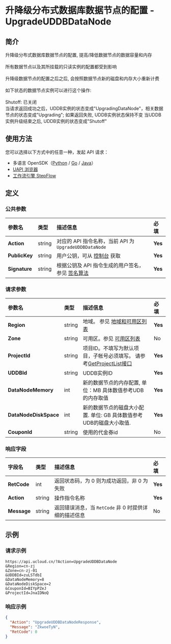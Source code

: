 # 升降级分布式数据库数据节点的配置 - UpgradeUDDBDataNode

## 简介

升降级分布式数据库数据节点的配置, 提高/降低数据节点的数据容量和内存<br /><br />所有数据节点以及其所挂载的只读实例的配置都受到影响<br /><br />升降级数据节点的配置之后之后, 会按照数据节点新的磁盘和内存大小重新计费<br /><br />如下状态的数据节点实例可以进行这个操作:<br /><br />Shutoff: 已关闭<br />当请求返回成功之后，UDDB实例的状态变成"UpgradingDataNode"，相关数据节点的状态变成"Upgrading"; 如果返回失败, UDDB实例状态保持不变 当UDDB实例升级结束之后, UDDB实例的状态变成"Shutoff"





## 使用方法

您可以选择以下方式中的任意一种，发起 API 请求：
- 多语言 OpenSDK（[Python](https://github.com/ucloud/ucloud-sdk-python3) / [Go](https://github.com/ucloud/ucloud-sdk-go) / [Java](https://github.com/ucloud/ucloud-sdk-java)）
- [UAPI 浏览器](https://console.ucloud.cn/uapi/detail?id=UpgradeUDDBDataNode)
- [工作流引擎 StepFlow](https://console.ucloud.cn/stepflow/manage/)

## 定义

### 公共参数

| 参数名 | 类型 | 描述信息 | 必填 |
|:---|:---|:---|:---|
| **Action**     | string  | 对应的 API 指令名称，当前 API 为 `UpgradeUDDBDataNode`                        | **Yes** |
| **PublicKey**  | string  | 用户公钥，可从 [控制台](https://console.ucloud.cn/uapi/apikey) 获取                                             | **Yes** |
| **Signature**  | string  | 根据公钥及 API 指令生成的用户签名，参见 [签名算法](api/summary/signature.md)  | **Yes** |

### 请求参数

| 参数名 | 类型 | 描述信息 | 必填 |
|:---|:---|:---|:---|
| **Region** | string | 地域。 参见 [地域和可用区列表](api/summary/regionlist) |**Yes**|
| **Zone** | string | 可用区。参见 [可用区列表](api/summary/regionlist) |No|
| **ProjectId** | string | 项目ID。不填写为默认项目，子帐号必须填写。 请参考[GetProjectList接口](api/summary/get_project_list) |**Yes**|
| **UDDBId** | string | UDDB实例ID |**Yes**|
| **DataNodeMemory** | int | 新的数据节点的内存配置, 单位：MB 具体数值参考UDB的内存取值 |**Yes**|
| **DataNodeDiskSpace** | int | 新的数据节点的磁盘大小配置. 单位: GB 具体数值参考UDB的磁盘大小取值. |**Yes**|
| **CouponId** | string | 使用的代金券id |No|

### 响应字段

| 字段名 | 类型 | 描述信息 | 必填 |
|:---|:---|:---|:---|
| **RetCode** | int | 返回状态码，为 0 则为成功返回，非 0 为失败 |**Yes**|
| **Action** | string | 操作指令名称 |**Yes**|
| **Message** | string | 返回错误消息，当 `RetCode` 非 0 时提供详细的描述信息 |No|




## 示例

### 请求示例
    
```
https://api.ucloud.cn/?Action=UpgradeUDDBDataNode
&Region=cn-zj
&Zone=cn-zj-01
&UDDBId=zuLSTdbI
&DataNodeMemory=8
&DataNodeDiskSpace=2
&CouponId=BIYpPZeJ
&ProjectId=JnaIDNoQ
```

### 响应示例
    
```json
{
  "Action": "UpgradeUDDBDataNodeResponse",
  "Message": "ZkwoeTyN",
  "RetCode": 0
}
```





